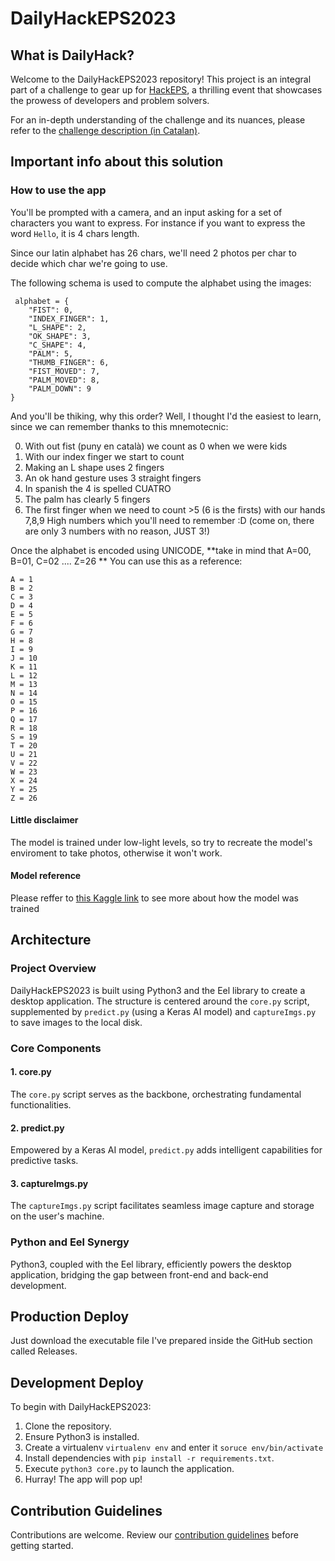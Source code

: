 # DailyHackEPS2023

## What is DailyHack?

Welcome to the DailyHackEPS2023 repository! This project is an integral part of a challenge to gear up for [HackEPS](https://lleidahack.dev/hackeps/), a thrilling event that showcases the prowess of developers and problem solvers.

For an in-depth understanding of the challenge and its nuances, please refer to the [challenge description (in Catalan)](https://github.com/FerranAD/dailyhack2023/blob/main/README.md).

## Important info about this solution

### How to use the app
You'll be prompted with a camera, and an input asking for a set of characters you want to express.
For instance if you want to express the word `Hello`, it is 4 chars length.

Since our latin alphabet has 26 chars, we'll need 2 photos per char to decide which char we're going to use.

The following schema is used to compute the alphabet using the images:

```
 alphabet = {
    "FIST": 0,
    "INDEX_FINGER": 1,
    "L_SHAPE": 2,
    "OK_SHAPE": 3,
    "C_SHAPE": 4,
    "PALM": 5,
    "THUMB_FINGER": 6,
    "FIST_MOVED": 7,
    "PALM_MOVED": 8,
    "PALM_DOWN": 9
}
```

And you'll be thiking, why this order? 
Well, I thought I'd the easiest to learn, since we can remember thanks to this mnemotecnic:

0. With out fist (puny en català) we count as 0 when we were kids
1. With our index finger we start to count
2. Making an L shape uses 2 fingers
3. An ok hand gesture uses 3 straight fingers
4. In spanish the 4 is spelled CUATRO
5. The palm has clearly 5 fingers
6. The first finger when we need to count >5 (6 is the firsts) with our hands
7,8,9 High numbers which you'll need to remember :D (come on, there are only 3 numbers with no reason, JUST 3!)

Once the alphabet is encoded using UNICODE, **take in mind that A=00, B=01, C=02 .... Z=26 **
You can use this as a reference:
```
A = 1
B = 2
C = 3
D = 4
E = 5
F = 6
G = 7
H = 8
I = 9
J = 10
K = 11
L = 12
M = 13
N = 14
O = 15
P = 16
Q = 17
R = 18
S = 19
T = 20
U = 21
V = 22
W = 23
X = 24
Y = 25
Z = 26
```

#### Little disclaimer
The model is trained under low-light levels, so try to recreate the model's enviroment to take photos, otherwise it won't work.

#### Model reference
Please reffer to [this Kaggle link](https://www.kaggle.com/code/gauravsrivastav2507/kv-hand-gesture) to see more about how the model was trained


## Architecture

### Project Overview

DailyHackEPS2023 is built using Python3 and the Eel library to create a desktop application. The structure is centered around the `core.py` script, supplemented by `predict.py` (using a Keras AI model) and `captureImgs.py` to save images to the local disk.

### Core Components

#### 1. core.py

The `core.py` script serves as the backbone, orchestrating fundamental functionalities.

#### 2. predict.py

Empowered by a Keras AI model, `predict.py` adds intelligent capabilities for predictive tasks.

#### 3. captureImgs.py

The `captureImgs.py` script facilitates seamless image capture and storage on the user's machine.

### Python and Eel Synergy

Python3, coupled with the Eel library, efficiently powers the desktop application, bridging the gap between front-end and back-end development.

## Production Deploy
Just download the executable file I've prepared inside the GitHub section called Releases.


## Development Deploy

To begin with DailyHackEPS2023:

1. Clone the repository.
2. Ensure Python3 is installed.
3. Create a virtualenv `virtualenv env` and enter it `soruce env/bin/activate`
4. Install dependencies with `pip install -r requirements.txt`.
5. Execute `python3 core.py` to launch the application.
6. Hurray! The app will pop up!


## Contribution Guidelines

Contributions are welcome. Review our [contribution guidelines](CONTRIBUTING.md) before getting started.
